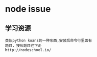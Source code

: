 node issue
===

学习资源
---
    类似python koans的一种东西,安装后命令行里面有
    题目，按照题目往下走
    http://nodeschool.io/
